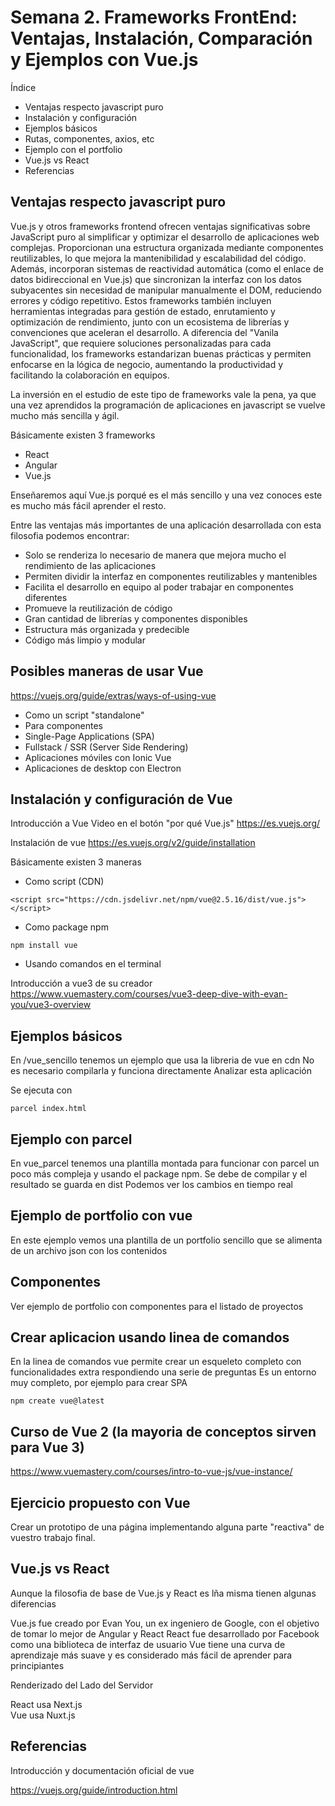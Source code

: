 # Semana 2. Frameworks FrontEnd: Ventajas, Instalación, Comparación y Ejemplos con Vue.js

Índice

- Ventajas respecto javascript puro
- Instalación y configuración
- Ejemplos básicos
- Rutas, componentes, axios, etc
- Ejemplo con el portfolio
- Vue.js vs React
- Referencias

## Ventajas respecto javascript puro

Vue.js y otros frameworks frontend ofrecen ventajas significativas sobre JavaScript puro al simplificar y optimizar el desarrollo de aplicaciones web complejas. Proporcionan una estructura organizada mediante componentes reutilizables, lo que mejora la mantenibilidad y escalabilidad del código. Además, incorporan sistemas de reactividad automática (como el enlace de datos bidireccional en Vue.js) que sincronizan la interfaz con los datos subyacentes sin necesidad de manipular manualmente el DOM, reduciendo errores y código repetitivo. Estos frameworks también incluyen herramientas integradas para gestión de estado, enrutamiento y optimización de rendimiento, junto con un ecosistema de librerías y convenciones que aceleran el desarrollo. A diferencia del "Vanila JavaScript", que requiere soluciones personalizadas para cada funcionalidad, los frameworks estandarizan buenas prácticas y permiten enfocarse en la lógica de negocio, aumentando la productividad y facilitando la colaboración en equipos.

La inversión en el estudio de este tipo de frameworks vale la pena, ya que una vez aprendidos la programación de aplicaciones en javascript se vuelve mucho más sencilla y ágil.

Básicamente existen 3 frameworks

- React
- Angular
- Vue.js  

Enseñaremos aquí Vue.js porqué es el más sencillo y una vez conoces este es mucho más fácil aprender el resto.

Entre las ventajas más importantes de una aplicación desarrollada con esta filosofia podemos encontrar:

- Solo se renderiza lo necesario de manera que mejora mucho el rendimiento de las aplicaciones
- Permiten dividir la interfaz en componentes reutilizables y mantenibles
- Facilita el desarrollo en equipo al poder trabajar en componentes diferentes
- Promueve la reutilización de código
- Gran cantidad de librerías y componentes disponibles
- Estructura más organizada y predecible
- Código más limpio y modular

## Posibles maneras de usar Vue

https://vuejs.org/guide/extras/ways-of-using-vue

- Como un script "standalone"
- Para componentes
- Single-Page Applications (SPA)
- Fullstack / SSR (Server Side Rendering)
- Aplicaciones móviles con Ionic Vue
- Aplicaciones de desktop con Electron

## Instalación y configuración de Vue


Introducción a Vue
Video en el botón "por qué Vue.js"
https://es.vuejs.org/

Instalación de vue 
https://es.vuejs.org/v2/guide/installation

Básicamente existen 3 maneras

- Como script (CDN)

```
<script src="https://cdn.jsdelivr.net/npm/vue@2.5.16/dist/vue.js"></script>
```

- Como package npm

```
npm install vue
```


- Usando comandos en el terminal

Introducción a vue3 de su creador
https://www.vuemastery.com/courses/vue3-deep-dive-with-evan-you/vue3-overview



## Ejemplos básicos

En /vue_sencillo tenemos un ejemplo que usa la libreria de vue en cdn
No es necesario compilarla y funciona directamente 
Analizar esta aplicación

Se ejecuta con 

```
parcel index.html
```


## Ejemplo con parcel

En vue_parcel tenemos una plantilla montada para funcionar con parcel un poco más compleja y usando el package npm.
Se debe de compilar y el resultado se guarda en dist 
Podemos ver los cambios en tiempo real

## Ejemplo de portfolio con vue 

En este ejemplo vemos una plantilla de un portfolio sencillo que se alimenta de un archivo json con los contenidos


## Componentes 

Ver ejemplo de portfolio con componentes para el listado de proyectos



## Crear aplicacion usando linea de comandos 

En la linea de comandos vue permite crear un esqueleto completo con funcionalidades extra respondiendo una serie de preguntas
Es un entorno muy completo, por ejemplo para crear SPA

```
npm create vue@latest
```

## Curso de Vue 2 (la mayoria de conceptos sirven para Vue 3)

https://www.vuemastery.com/courses/intro-to-vue-js/vue-instance/


## Ejercicio propuesto con Vue

Crear un prototipo de una página implementando alguna parte "reactiva" de vuestro trabajo final.

## Vue.js vs React


Aunque la filosofia de base de Vue.js y React es lña misma tienen algunas diferencias

Vue.js fue creado por Evan You, un ex ingeniero de Google, con el objetivo de tomar lo mejor de Angular y React
React fue desarrollado por Facebook como una biblioteca de interfaz de usuario
Vue tiene una curva de aprendizaje más suave y es considerado más fácil de aprender para principiantes

Renderizado del Lado del Servidor

React usa Next.js  
Vue usa Nuxt.js

## Referencias 

Introducción y documentación oficial de vue 

https://vuejs.org/guide/introduction.html
